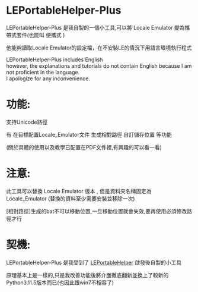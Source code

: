 # LEPortableHelper-Plus
LEPortableHelper-Plus 是我自製的一個小工具,可以將 Locale Emulator 變為攜帶式套件(也能叫 便攜式 )

他能夠讀取Locale Emulator的設定檔，在不安裝LE的情況下用語言環境執行程式

LEPortableHelper-Plus includes English<br>
however, the explanations and tutorials do not contain English because I am not proficient in the language.<br>
I apologize for any inconvenience.

# 功能:

支持Unicode路徑

有 在目標配置Locale_Emulator文件 生成相對路徑 自訂儲存位置 等功能

(關於具體的使用以及教學已配置在PDF文件裡,有興趣的可以看一看)

# 注意:

此工具可以替換 Locale Emulator 版本 , 但是資料夾名稱固定為 Locale_Emulator (替換的資料至少需要安裝並移除一次)

[相對路徑]生成的bat不可以移動位置,一旦移動位置就會失效,要再使用必須修改路徑才行

# 契機:
LEPortableHelper-Plus 是我受到了 [LEPortableHelper](https://github.com/wuliou/LEPortableHelper) 啟發後自製的小工具

原理基本上是一樣的,只是我改善功能後將介面徹底翻新並換上了較新的Python3.11.5版本而已(也因此跟win7不相容了)
